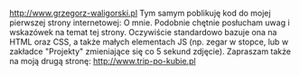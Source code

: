 http://www.grzegorz-waligorski.pl
Tym samym poblikuję kod do mojej pierwszej strony internetowej: O mnie. Podobnie chętnie posłucham uwag i wskazówek na temat tej strony. Oczywiście standardowo bazuje ona na HTML oraz CSS, a także małych elementach JS (np. zegar w stopce, lub w zakładce "Projekty" zmieniające się co 5 sekund zdjęcie). Zapraszam także na moją drugą stronę:
http://www.trip-po-kubie.pl
